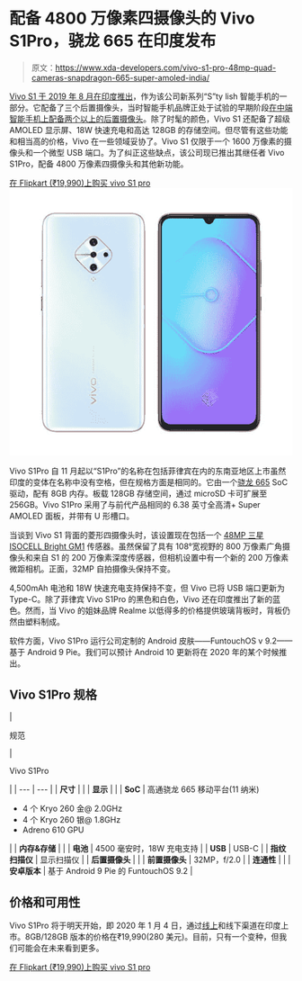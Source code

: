 # 配备 4800 万像素四摄像头的 Vivo S1Pro，骁龙 665 在印度发布

> 原文：<https://www.xda-developers.com/vivo-s1-pro-48mp-quad-cameras-snapdragon-665-super-amoled-india/>

[Vivo S1 于 2019 年 8 月在印度推出](https://www.xda-developers.com/vivo-s1-full-hd-amoled-mediatek-helio-p65-triple-cameras-launch-india/)，作为该公司新系列“S”ty lish 智能手机的一部分。它配备了三个后置摄像头，当时智能手机品牌正处于试验的早期阶段[在中端智能手机上配备两个以上的后置摄像头](https://www.xda-developers.com/vivo-z1pro-hands-on-review/)。除了时髦的颜色，Vivo S1 还配备了超级 AMOLED 显示屏、18W 快速充电和高达 128GB 的存储空间。但尽管有这些功能和相当高的价格，Vivo 在一些领域妥协了。Vivo S1 仅限于一个 1600 万像素的摄像头和一个微型 USB 端口。为了纠正这些缺点，该公司现已推出其继任者 Vivo S1Pro，配备 4800 万像素四摄像头和其他新功能。

[在 Flipkart (₹19,990)上购买 vivo S1 pro](https://www.flipkart.com/vivo-s1-pro-mystic-black-128-gb/p/itm60bf6c78dfe9a)![vivo s1 pro](img/1a4285d3ec276a294c54e6b56691a0c2.png)

Vivo S1Pro 自 11 月起以“S1Pro”的名称在包括菲律宾在内的东南亚地区上市虽然印度的变体在名称中没有空格，但在规格方面是相同的。它由一个[骁龙 665](https://www.xda-developers.com/qualcomm-snapdragon-665-snapdragon-730g/) SoC 驱动，配有 8GB 内存。板载 128GB 存储空间，通过 microSD 卡可扩展至 256GB。Vivo S1Pro 采用了与前代产品相同的 6.38 英寸全高清+ Super AMOLED 面板，并带有 U 形槽口。

当谈到 Vivo S1 背面的菱形四摄像头时，该设置现在包括一个 [48MP 三星 ISOCELL Bright GM1](https://www.xda-developers.com/samsung-32mp-48mp-isocell-camera-sensors/) 传感器。虽然保留了具有 108°宽视野的 800 万像素广角摄像头和来自 S1 的 200 万像素深度传感器，但相机设置中有一个新的 200 万像素微距相机。正面，32MP 自拍摄像头保持不变。

4,500mAh 电池和 18W 快速充电支持保持不变，但 Vivo 已将 USB 端口更新为 Type-C。除了菲律宾 Vivo S1Pro 的黑色和白色，Vivo 还在印度推出了新的蓝色。然而，当 Vivo 的姐妹品牌 Realme 以低得多的价格提供玻璃背板时，背板仍然由塑料制成。

软件方面，Vivo S1Pro 运行公司定制的 Android 皮肤——FuntouchOS v 9.2——基于 Android 9 Pie。我们可以预计 Android 10 更新将在 2020 年的某个时候推出。

## Vivo S1Pro 规格

| 

规范

 | 

Vivo S1Pro

 |
| --- | --- |
| **尺寸** |  |
| **显示** |  |
| **SoC** | 高通骁龙 665 移动平台(11 纳米)

*   4 个 Kryo 260 金@ 2.0GHz
*   4 个 Kryo 260 银@ 1.8GHz
*   Adreno 610 GPU

 |
| **内存&存储** |  |
| **电池** | 4500 毫安时，18W 充电支持 |
| **USB** | USB-C |
| **指纹扫描仪** | 显示扫描仪 |
| **后置摄像头** |  |
| **前置摄像头** | 32MP，f/2.0 |
| **连通性** |  |
| **安卓版本** | 基于 Android 9 Pie 的 FuntouchOS 9.2 |

## 价格和可用性

Vivo S1Pro 将于明天开始，即 2020 年 1 月 4 日，通过[线上](https://shop.vivo.com/in/sp/vivo_S1Pro_launch?from=HomePagevivo%20S1Pro)和线下渠道在印度上市。8GB/128GB 版本的价格在₹19,990(280 美元)。目前，只有一个变种，但我们可能会在未来看到更多。

[在 Flipkart (₹19,990)上购买 vivo S1 pro](https://www.flipkart.com/vivo-s1-pro-mystic-black-128-gb/p/itm60bf6c78dfe9a)